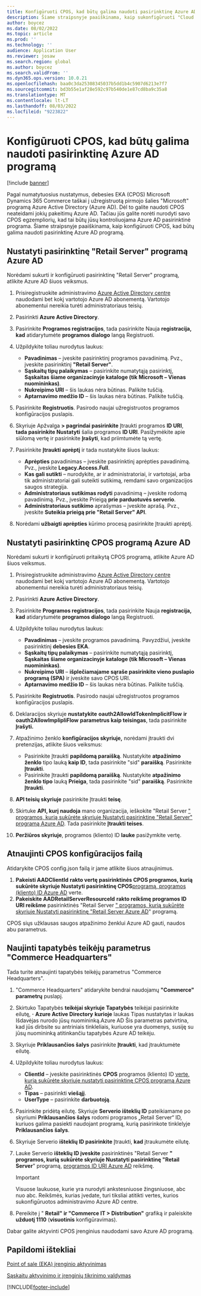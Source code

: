 ```yaml
---
title: Konfigūruoti CPOS, kad būtų galima naudoti pasirinktinę Azure AD programą
description: Šiame straipsnyje paaiškinama, kaip sukonfigūruoti "Cloud POS" (CPOS), kad būtų galima naudoti pasirinktinę Azure Active Directory (Azure AD) programą.
author: boycez
ms.date: 08/02/2022
ms.topic: article
ms.prod: ''
ms.technology: ''
audience: Application User
ms.reviewer: josaw
ms.search.region: global
ms.author: boycez
ms.search.validFrom: ''
ms.dyn365.ops.version: 10.0.21
ms.openlocfilehash: baa0c3da25308345037b5dd1b4c5907d6213e7f7
ms.sourcegitcommit: bd3b55e1af28e592c97b540de1e87cd8ba9c35a8
ms.translationtype: MT
ms.contentlocale: lt-LT
ms.lasthandoff: 08/03/2022
ms.locfileid: "9223822"
---
```

# <a name="configure-cpos-to-use-a-custom-azure-ad-app"></a>Konfigūruoti CPOS, kad būtų galima naudoti pasirinktinę Azure AD programą

[!include [banner](includes/banner.md)]

Pagal numatytuosius nustatymus, debesies EKA (CPOS) Microsoft Dynamics 365 Commerce taškai į užregistruotą pirmojo šalies "Microsoft" programą Azure Active Directory (Azure AD). Dėl to galite naudoti CPOS neateidami jokių pakeitimų Azure AD. Tačiau jūs galite norėti nurodyti savo CPOS egzempliorių, kad tai būtų jūsų kontroliuojama Azure AD pasirinktinė programa. Šiame straipsnyje paaiškinama, kaip konfigūruoti CPOS, kad būtų galima naudoti pasirinktinę Azure AD programą.

## <a name="set-up-a-custom-retail-server-app-in-azure-ad"></a>Nustatyti pasirinktinę "Retail Server" programą Azure AD

Norėdami sukurti ir konfigūruoti pasirinktinę "Retail Server" programą, atlikite Azure AD šiuos veiksmus.

1. Prisiregistruokite administravimo [Azure Active Directory centre](https://aad.portal.azure.com) naudodami bet kokį vartotojo Azure AD abonementą. Vartotojo abonementui nereikia turėti administratoriaus teisių.
1. Pasirinkti  **Azure Active Directory**.
1. Pasirinkite **Programos registracijos**, tada pasirinkite Nauja **registracija, kad** atidarytumėte **programos dialogo** langą Registruoti.
1. Užpildykite toliau nurodytus laukus:

    - **Pavadinimas** – įveskite pasirinktinį programos pavadinimą. Pvz., įveskite pasirinktinį **"Retail Server"**.
    - **Sąskaitų tipų palaikymas** – pasirinkite numatytąją pasirinktį, **Sąskaitas šiame organizacinyje kataloge (tik Microsoft – Vienas nuomininkas)**.
    - **Nukreipimo URI** – šis laukas nėra būtinas. Palikite tuščią.
    - **Aptarnavimo medžio ID** – šis laukas nėra būtinas. Palikite tuščią.
    
1. Pasirinkite **Registruotis**. Pasirodo naujai užregistruotos programos konfigūracijos puslapis.
1. Skyriuje Apžvalga **\> pagrindai pasirinkite** Įtraukti programos **ID URI**, **tada pasirinkite Nustatyti** šalia programos **ID URI**. Pasižymėkite apie siūlomą vertę ir pasirinkite **Įrašyti**, kad priimtumėte tą vertę. 
1. Pasirinkite **Įtraukti aprėptį** ir tada nustatykite šiuos laukus:

    - **Aprėpties** pavadinimas – įveskite pasirinktinį aprėpties pavadinimą. Pvz., įveskite **Legacy.Access.Full**.
    - **Kas gali sutikti** – nurodykite, ar ir administratoriai, ir vartotojai, arba tik administratoriai gali suteikti sutikimą, remdami savo organizacijos saugos strategija.
    - **Administratoriaus sutikimas rodyti** pavadinimą – įveskite rodomą pavadinimą. Pvz., įveskite Prieigą **prie parduotuvės serverio**.
    - **Administratoriaus sutikimo** aprašymas – įveskite aprašą. Pvz., įveskite **Suteikia prieigą prie "Retail Server" API**.

1. Norėdami **užbaigti aprėpties** kūrimo procesą pasirinkite Įtraukti aprėptį.

## <a name="set-up-a-custom-cpos-app-in-azure-ad"></a>Nustatyti pasirinktinę CPOS programą Azure AD

Norėdami sukurti ir konfigūruoti pritaikytą CPOS programą, atlikite Azure AD šiuos veiksmus.

1. Prisiregistruokite administravimo [Azure Active Directory centre](https://aad.portal.azure.com) naudodami bet kokį vartotojo Azure AD abonementą. Vartotojo abonementui nereikia turėti administratoriaus teisių.
1. Pasirinkti  **Azure Active Directory**.
1. Pasirinkite **Programos registracijos**, tada pasirinkite Nauja **registracija, kad** atidarytumėte **programos dialogo** langą Registruoti.
1. Užpildykite toliau nurodytus laukus:

    - **Pavadinimas** – įveskite programos pavadinimą. Pavyzdžiui, įveskite pasirinktinį **debesies EKA**.
    - **Sąskaitų tipų palaikymas** – pasirinkite numatytąją pasirinktį, **Sąskaitas šiame organizacinyje kataloge (tik Microsoft – Vienas nuomininkas)**.
    - **Nukreipimo URI** – **išplečiamajame sąraše pasirinkite vieno puslapio programą (SPA)** ir įveskite savo CPOS URI.
    - **Aptarnavimo medžio ID** – šis laukas nėra būtinas. Palikite tuščią.

1. Pasirinkite **Registruotis**. Pasirodo naujai užregistruotos programos konfigūracijos puslapis.
1. Deklaracijos skyriuje **nustatykite** **oauth2AllowIdTokenImplicitFlow** **ir oauth2AllowImplipliFlow** **parametrus kaip teisingas**, tada pasirinkite **Įrašyti.**
1. Atpažinimo ženklo **konfigūracijos skyriuje,** norėdami įtraukti dvi pretenzijas, atlikite šiuos veiksmus:

    - Pasirinkite Įtraukti **papildomą paraišką**. Nustatykite **atpažinimo ženklo** tipo lauką **kaip ID**, tada pasirinkite "sid" **paraišką**. Pasirinkite **Įtraukti**.
    - Pasirinkite Įtraukti **papildomą paraišką**. Nustatykite **atpažinimo ženklo tipo** lauką **Prieiga**, tada pasirinkite "sid" **paraišką**. Pasirinkite **Įtraukti**.

1. **API teisių skyriuje** pasirinkite Įtraukti **teisę**.
1. Skirtuke **API, kurį naudoja** mano organizacija, ieškokite "Retail Server [" programos, kurią sukūrėte skyriuje Nustatyti pasirinktinę "Retail Server" programą Azure AD](#set-up-a-custom-retail-server-app-in-azure-ad). Tada pasirinkite **Įtraukti teises**.
1. **Peržiūros skyriuje**, programos (kliento) ID **lauke** pasižymkite vertę.

## <a name="update-the-cpos-configuration-file"></a>Atnaujinti CPOS konfigūracijos failą

Atidarykite CPOS config.json failą ir jame atlikite šiuos atnaujinimus.

1. **Pakeisti AADClientId** **rakto vertę pasirinktinės CPOS programos, kurią sukūrėte skyriuje Nustatyti pasirinktinę CPOS**[programą, programos (kliento) ID Azure AD](#set-up-a-custom-cpos-app-in-azure-ad) verte.
1. **Pakeiskite AADRetailServerResourceId** **rakto reikšmę programos ID URI reikšme** pasirinktinės "Retail Server [" programos, kurią sukūrėte skyriuje Nustatyti pasirinktinę "Retail Server Azure AD](#set-up-a-custom-retail-server-app-in-azure-ad)" programą.

CPOS siųs užklausas saugos atpažinimo ženklui Azure AD gauti, naudos abu parametrus.

## <a name="update-identity-providers-settings-in-commerce-headquarters"></a>Naujinti tapatybės teikėjų parametrus "Commerce Headquarters"

Tada turite atnaujinti tapatybės teikėjų parametrus "Commerce Headquarters".

1. "Commerce Headquarters" atidarykite bendrai naudojamų **"Commerce" parametrų** puslapį.
1. Skirtuko Tapatybės **teikėjai skyriuje** **Tapatybės** teikėjai pasirinkite eilutę, **·** **Azure Active Directory** **kurioje** laukas Tipas nustatytas ir laukas Išdavėjas nurodo jūsų nuomininką.Azure AD Šis parametras patvirtina, kad jūs dirbsite su antriniais tinkleliais, kuriuose yra duomenys, susiję su jūsų nuomininką atitinkančiu tapatybės Azure AD teikėju.
1. Skyriuje **Priklausančios šalys** pasirinkite **Įtraukti**, kad įtrauktumėte eilutę.
1. Užpildykite toliau nurodytus laukus:

    - **ClientId** – įveskite pasirinktinės **CPOS** programos (kliento) ID [vertę, kurią sukūrėte skyriuje nustatyti pasirinktinę CPOS programą Azure AD](#set-up-a-custom-cpos-app-in-azure-ad).
    - **Tipas** – pasirinkti **viešąjį**.
    - **UserType** – pasirinkite **darbuotoją**.

1. Pasirinkite pridėtą eilutę. Skyriuje **Serverio išteklių ID** pateikiamame po skyriumi **Priklausančios šalys** rodomi programos „Retail Server“ ID, kuriuos galima pasiekti naudojant programą, kurią pasirinkote tinklelyje **Priklausančios šalys**.
1. Skyriuje Serverio **išteklių ID pasirinkite** Įtraukti, **kad** įtraukumėte eilutę.
1. Lauke Serverio **išteklių ID įveskite** pasirinktinės "Retail Server **" programos, kurią sukūrėte skyriuje Nustatyti pasirinktinę "Retail Server**" programą, [programos ID URI Azure AD](#set-up-a-custom-retail-server-app-in-azure-ad) reikšmę.

    > [!IMPORTANT]
    > Visuose laukuose, kurie yra nurodyti ankstesniuose žingsniuose, abc nuo abc. Reikšmės, kurias įvedate, turi tiksliai atitikti vertes, kurios sukonfigūruotos administravimo Azure AD centre.

1. Pereikite į " **Retail" ir "Commerce IT \> Distribution"** grafiką ir paleiskite **užduotį 1110** (**visuotinis** konfigūravimas).

Dabar galite aktyvinti CPOS įrenginius naudodami savo Azure AD programą.

## <a name="additional-resources"></a>Papildomi ištekliai

[Point of sale (EKA) įrenginio aktyvinimas](dev-itpro/retail-device-activation.md)

[Sąskaitų aktyvinimo ir įrenginių tikrinimo valdymas](set-up-activation-accounts-validate-devices-hq.md)

[!INCLUDE[footer-include](../includes/footer-banner.md)]
